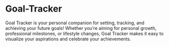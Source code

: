 # Goal-Tracker
Goal Tracker is your personal companion for setting, tracking, and achieving your future goals! Whether you’re aiming for personal growth, professional milestones, or lifestyle changes, Goal Tracker makes it easy to visualize your aspirations and celebrate your achievements.
